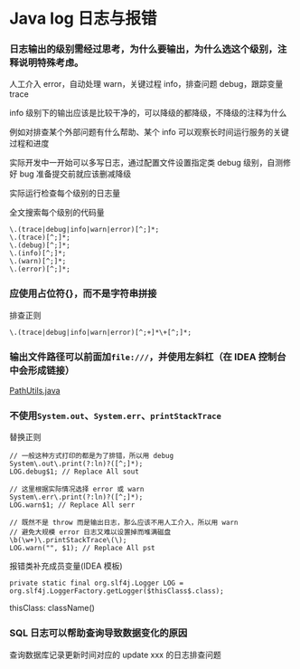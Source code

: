 # Java log 日志与报错

### 日志输出的级别需经过思考，为什么要输出，为什么选这个级别，注释说明特殊考虑。

人工介入 error，自动处理 warn，关键过程 info，排查问题 debug，跟踪变量 trace

info 级别下的输出应该是比较干净的，可以降级的都降级，不降级的注释为什么

例如对排查某个外部问题有什么帮助、某个 info 可以观察长时间运行服务的关键过程和进度

实际开发中一开始可以多写日志，通过配置文件设置指定类 debug 级别，自测修好 bug 准备提交前就应该删减降级

实际运行检查每个级别的日志量

全文搜索每个级别的代码量

```regexp
\.(trace|debug|info|warn|error)[^;]*;
\.(trace)[^;]*;
\.(debug)[^;]*;
\.(info)[^;]*;
\.(warn)[^;]*;
\.(error)[^;]*;
```


### 应使用占位符{}，而不是字符串拼接
排查正则
```regexp
\.(trace|debug|info|warn|error)[^;+]*\+[^;]*;
```


### 输出文件路径可以前面加`file:///`，并使用左斜杠（在 IDEA 控制台中会形成链接）

[PathUtils.java](PathUtils.java)


### 不使用`System.out`、`System.err`、`printStackTrace`
替换正则
```
// 一般这种方式打印的都是为了排错，所以用 debug
System\.out\.print(?:ln)?([^;]*);
LOG.debug$1; // Replace All sout

// 这里根据实际情况选择 error 或 warn
System\.err\.print(?:ln)?([^;]*);
LOG.warn$1; // Replace All serr

// 既然不是 throw 而是输出日志，那么应该不用人工介入，所以用 warn
// 避免大规模 error 日志又难以设置掉而堆满磁盘
\b(\w+)\.printStackTrace\(\);
LOG.warn("", $1); // Replace All pst
```

报错类补充成员变量(IDEA 模板)
```
private static final org.slf4j.Logger LOG = org.slf4j.LoggerFactory.getLogger($thisClass$.class);
```
thisClass: className()


### SQL 日志可以帮助查询导致数据变化的原因

查询数据库记录更新时间对应的 update xxx 的日志排查问题